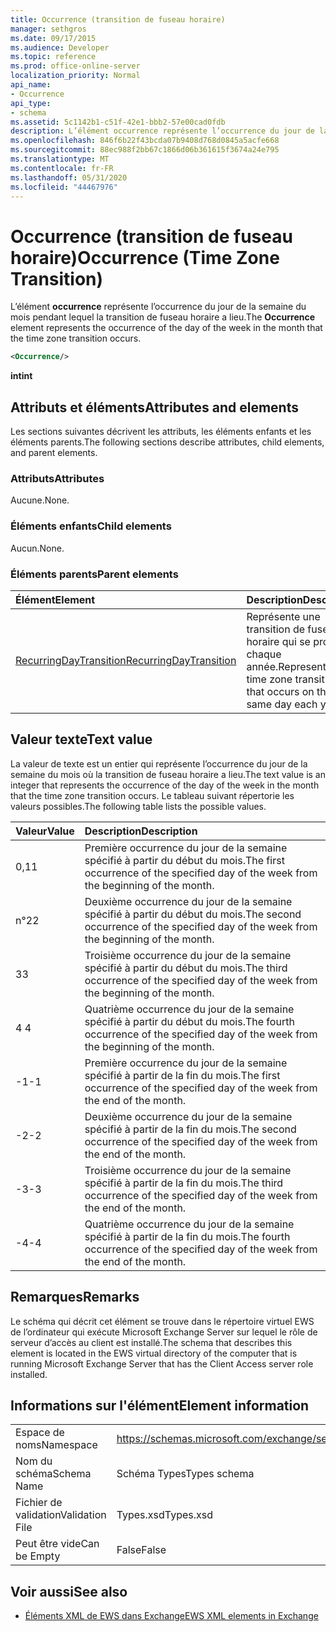 ```yaml
---
title: Occurrence (transition de fuseau horaire)
manager: sethgros
ms.date: 09/17/2015
ms.audience: Developer
ms.topic: reference
ms.prod: office-online-server
localization_priority: Normal
api_name:
- Occurrence
api_type:
- schema
ms.assetid: 5c1142b1-c51f-42e1-bbb2-57e00cad0fdb
description: L’élément occurrence représente l’occurrence du jour de la semaine du mois pendant lequel la transition de fuseau horaire a lieu.
ms.openlocfilehash: 846f6b22f43bcda07b9408d768d0845a5acfe668
ms.sourcegitcommit: 88ec988f2bb67c1866d06b361615f3674a24e795
ms.translationtype: MT
ms.contentlocale: fr-FR
ms.lasthandoff: 05/31/2020
ms.locfileid: "44467976"
---
```

# <a name="occurrence-time-zone-transition"></a><span data-ttu-id="be6d8-103">Occurrence (transition de fuseau horaire)</span><span class="sxs-lookup"><span data-stu-id="be6d8-103">Occurrence (Time Zone Transition)</span></span>

<span data-ttu-id="be6d8-104">L’élément **occurrence** représente l’occurrence du jour de la semaine du mois pendant lequel la transition de fuseau horaire a lieu.</span><span class="sxs-lookup"><span data-stu-id="be6d8-104">The **Occurrence** element represents the occurrence of the day of the week in the month that the time zone transition occurs.</span></span> 
  
```xml
<Occurrence/>
```

<span data-ttu-id="be6d8-105">**int**</span><span class="sxs-lookup"><span data-stu-id="be6d8-105">**int**</span></span>

## <a name="attributes-and-elements"></a><span data-ttu-id="be6d8-106">Attributs et éléments</span><span class="sxs-lookup"><span data-stu-id="be6d8-106">Attributes and elements</span></span>

<span data-ttu-id="be6d8-107">Les sections suivantes décrivent les attributs, les éléments enfants et les éléments parents.</span><span class="sxs-lookup"><span data-stu-id="be6d8-107">The following sections describe attributes, child elements, and parent elements.</span></span>
  
### <a name="attributes"></a><span data-ttu-id="be6d8-108">Attributs</span><span class="sxs-lookup"><span data-stu-id="be6d8-108">Attributes</span></span>

<span data-ttu-id="be6d8-109">Aucune.</span><span class="sxs-lookup"><span data-stu-id="be6d8-109">None.</span></span>
  
### <a name="child-elements"></a><span data-ttu-id="be6d8-110">Éléments enfants</span><span class="sxs-lookup"><span data-stu-id="be6d8-110">Child elements</span></span>

<span data-ttu-id="be6d8-111">Aucun.</span><span class="sxs-lookup"><span data-stu-id="be6d8-111">None.</span></span>
  
### <a name="parent-elements"></a><span data-ttu-id="be6d8-112">Éléments parents</span><span class="sxs-lookup"><span data-stu-id="be6d8-112">Parent elements</span></span>

|<span data-ttu-id="be6d8-113">**Élément**</span><span class="sxs-lookup"><span data-stu-id="be6d8-113">**Element**</span></span>|<span data-ttu-id="be6d8-114">**Description**</span><span class="sxs-lookup"><span data-stu-id="be6d8-114">**Description**</span></span>|
|:-----|:-----|
|[<span data-ttu-id="be6d8-115">RecurringDayTransition</span><span class="sxs-lookup"><span data-stu-id="be6d8-115">RecurringDayTransition</span></span>](recurringdaytransition.md) <br/> |<span data-ttu-id="be6d8-116">Représente une transition de fuseau horaire qui se produit chaque année.</span><span class="sxs-lookup"><span data-stu-id="be6d8-116">Represents a time zone transition that occurs on the same day each year.</span></span>  <br/> |
   
## <a name="text-value"></a><span data-ttu-id="be6d8-117">Valeur texte</span><span class="sxs-lookup"><span data-stu-id="be6d8-117">Text value</span></span>

<span data-ttu-id="be6d8-118">La valeur de texte est un entier qui représente l’occurrence du jour de la semaine du mois où la transition de fuseau horaire a lieu.</span><span class="sxs-lookup"><span data-stu-id="be6d8-118">The text value is an integer that represents the occurrence of the day of the week in the month that the time zone transition occurs.</span></span> <span data-ttu-id="be6d8-119">Le tableau suivant répertorie les valeurs possibles.</span><span class="sxs-lookup"><span data-stu-id="be6d8-119">The following table lists the possible values.</span></span>
  
|<span data-ttu-id="be6d8-120">**Valeur**</span><span class="sxs-lookup"><span data-stu-id="be6d8-120">**Value**</span></span>|<span data-ttu-id="be6d8-121">**Description**</span><span class="sxs-lookup"><span data-stu-id="be6d8-121">**Description**</span></span>|
|:-----|:-----|
|<span data-ttu-id="be6d8-122">0,1</span><span class="sxs-lookup"><span data-stu-id="be6d8-122">1</span></span>  <br/> |<span data-ttu-id="be6d8-123">Première occurrence du jour de la semaine spécifié à partir du début du mois.</span><span class="sxs-lookup"><span data-stu-id="be6d8-123">The first occurrence of the specified day of the week from the beginning of the month.</span></span>  <br/> |
|<span data-ttu-id="be6d8-124">n°2</span><span class="sxs-lookup"><span data-stu-id="be6d8-124">2</span></span>  <br/> |<span data-ttu-id="be6d8-125">Deuxième occurrence du jour de la semaine spécifié à partir du début du mois.</span><span class="sxs-lookup"><span data-stu-id="be6d8-125">The second occurrence of the specified day of the week from the beginning of the month.</span></span>  <br/> |
|<span data-ttu-id="be6d8-126">3</span><span class="sxs-lookup"><span data-stu-id="be6d8-126">3</span></span>  <br/> |<span data-ttu-id="be6d8-127">Troisième occurrence du jour de la semaine spécifié à partir du début du mois.</span><span class="sxs-lookup"><span data-stu-id="be6d8-127">The third occurrence of the specified day of the week from the beginning of the month.</span></span>  <br/> |
|<span data-ttu-id="be6d8-128">4 </span><span class="sxs-lookup"><span data-stu-id="be6d8-128">4</span></span>  <br/> |<span data-ttu-id="be6d8-129">Quatrième occurrence du jour de la semaine spécifié à partir du début du mois.</span><span class="sxs-lookup"><span data-stu-id="be6d8-129">The fourth occurrence of the specified day of the week from the beginning of the month.</span></span>  <br/> |
|<span data-ttu-id="be6d8-130">-1</span><span class="sxs-lookup"><span data-stu-id="be6d8-130">-1</span></span>  <br/> |<span data-ttu-id="be6d8-131">Première occurrence du jour de la semaine spécifié à partir de la fin du mois.</span><span class="sxs-lookup"><span data-stu-id="be6d8-131">The first occurrence of the specified day of the week from the end of the month.</span></span>  <br/> |
|<span data-ttu-id="be6d8-132">-2</span><span class="sxs-lookup"><span data-stu-id="be6d8-132">-2</span></span>  <br/> |<span data-ttu-id="be6d8-133">Deuxième occurrence du jour de la semaine spécifié à partir de la fin du mois.</span><span class="sxs-lookup"><span data-stu-id="be6d8-133">The second occurrence of the specified day of the week from the end of the month.</span></span>  <br/> |
|<span data-ttu-id="be6d8-134">-3</span><span class="sxs-lookup"><span data-stu-id="be6d8-134">-3</span></span>  <br/> |<span data-ttu-id="be6d8-135">Troisième occurrence du jour de la semaine spécifié à partir de la fin du mois.</span><span class="sxs-lookup"><span data-stu-id="be6d8-135">The third occurrence of the specified day of the week from the end of the month.</span></span>  <br/> |
|<span data-ttu-id="be6d8-136">-4</span><span class="sxs-lookup"><span data-stu-id="be6d8-136">-4</span></span>  <br/> |<span data-ttu-id="be6d8-137">Quatrième occurrence du jour de la semaine spécifié à partir de la fin du mois.</span><span class="sxs-lookup"><span data-stu-id="be6d8-137">The fourth occurrence of the specified day of the week from the end of the month.</span></span>  <br/> |
   
## <a name="remarks"></a><span data-ttu-id="be6d8-138">Remarques</span><span class="sxs-lookup"><span data-stu-id="be6d8-138">Remarks</span></span>

<span data-ttu-id="be6d8-139">Le schéma qui décrit cet élément se trouve dans le répertoire virtuel EWS de l’ordinateur qui exécute Microsoft Exchange Server sur lequel le rôle de serveur d’accès au client est installé.</span><span class="sxs-lookup"><span data-stu-id="be6d8-139">The schema that describes this element is located in the EWS virtual directory of the computer that is running Microsoft Exchange Server that has the Client Access server role installed.</span></span>
  
## <a name="element-information"></a><span data-ttu-id="be6d8-140">Informations sur l'élément</span><span class="sxs-lookup"><span data-stu-id="be6d8-140">Element information</span></span>

|||
|:-----|:-----|
|<span data-ttu-id="be6d8-141">Espace de noms</span><span class="sxs-lookup"><span data-stu-id="be6d8-141">Namespace</span></span>  <br/> |https://schemas.microsoft.com/exchange/services/2006/types  <br/> |
|<span data-ttu-id="be6d8-142">Nom du schéma</span><span class="sxs-lookup"><span data-stu-id="be6d8-142">Schema Name</span></span>  <br/> |<span data-ttu-id="be6d8-143">Schéma Types</span><span class="sxs-lookup"><span data-stu-id="be6d8-143">Types schema</span></span>  <br/> |
|<span data-ttu-id="be6d8-144">Fichier de validation</span><span class="sxs-lookup"><span data-stu-id="be6d8-144">Validation File</span></span>  <br/> |<span data-ttu-id="be6d8-145">Types.xsd</span><span class="sxs-lookup"><span data-stu-id="be6d8-145">Types.xsd</span></span>  <br/> |
|<span data-ttu-id="be6d8-146">Peut être vide</span><span class="sxs-lookup"><span data-stu-id="be6d8-146">Can be Empty</span></span>  <br/> |<span data-ttu-id="be6d8-147">False</span><span class="sxs-lookup"><span data-stu-id="be6d8-147">False</span></span>  <br/> |
   
## <a name="see-also"></a><span data-ttu-id="be6d8-148">Voir aussi</span><span class="sxs-lookup"><span data-stu-id="be6d8-148">See also</span></span>

- [<span data-ttu-id="be6d8-149">Éléments XML de EWS dans Exchange</span><span class="sxs-lookup"><span data-stu-id="be6d8-149">EWS XML elements in Exchange</span></span>](ews-xml-elements-in-exchange.md)

